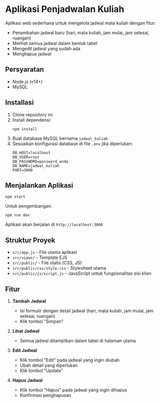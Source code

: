 # Aplikasi Penjadwalan Kuliah

Aplikasi web sederhana untuk mengelola jadwal mata kuliah dengan fitur:
- Penambahan jadwal baru (hari, mata kuliah, jam mulai, jam selesai, ruangan)
- Melihat semua jadwal dalam bentuk tabel
- Mengedit jadwal yang sudah ada
- Menghapus jadwal

## Persyaratan

- Node.js (v14+)
- MySQL

## Installasi

1. Clone repository ini
2. Install dependensi:
   ```
   npm install
   ```
3. Buat database MySQL bernama `jadwal_kuliah`
4. Sesuaikan konfigurasi database di file `.env` jika diperlukan:
   ```
   DB_HOST=localhost
   DB_USER=root
   DB_PASSWORD=password_anda
   DB_NAME=jadwal_kuliah
   PORT=3000
   ```

## Menjalankan Aplikasi

```
npm start
```

Untuk pengembangan:
```
npm run dev
```

Aplikasi akan berjalan di `http://localhost:3000`

## Struktur Proyek

- `src/app.js` - File utama aplikasi
- `src/views/` - Template EJS
- `src/public/` - File statis (CSS, JS)
- `src/public/css/style.css` - Stylesheet utama
- `src/public/js/script.js` - JavaScript untuk fungsionalitas sisi klien

## Fitur

1. **Tambah Jadwal**
   - Isi formulir dengan detail jadwal (hari, mata kuliah, jam mulai, jam selesai, ruangan)
   - Klik tombol "Simpan"

2. **Lihat Jadwal**
   - Semua jadwal ditampilkan dalam tabel di halaman utama

3. **Edit Jadwal**
   - Klik tombol "Edit" pada jadwal yang ingin diubah
   - Ubah detail yang diperlukan
   - Klik tombol "Update"

4. **Hapus Jadwal**
   - Klik tombol "Hapus" pada jadwal yang ingin dihapus
   - Konfirmasi penghapusan 